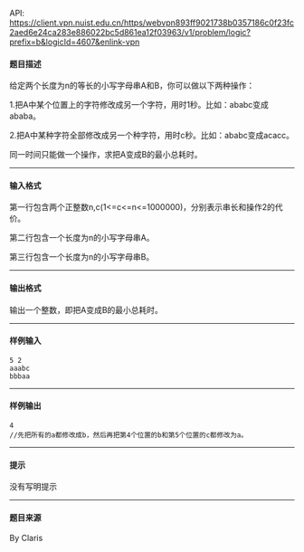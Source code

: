 API: https://client.vpn.nuist.edu.cn/https/webvpn893ff9021738b0357186c0f23fc2aed6e24ca283e886022bc5d861ea12f03963/v1/problem/logic?prefix=b&logicId=4607&enlink-vpn

#### 题目描述

给定两个长度为n的等长的小写字母串A和B，你可以做以下两种操作：

1.把A中某个位置上的字符修改成另一个字符，用时1秒。比如：ababc变成ababa。

2.把A中某种字符全部修改成另一个种字符，用时c秒。比如：ababc变成acacc。

同一时间只能做一个操作，求把A变成B的最小总耗时。

---

#### 输入格式

第一行包含两个正整数n,c(1<=c<=n<=1000000)，分别表示串长和操作2的代价。

第二行包含一个长度为n的小写字母串A。

第三行包含一个长度为n的小写字母串B。

---

#### 输出格式

输出一个整数，即把A变成B的最小总耗时。

---

#### 样例输入
```
5 2
aaabc
bbbaa
```

---

#### 样例输出
```
4
//先把所有的a都修改成b，然后再把第4个位置的b和第5个位置的c都修改为a。
```

---

#### 提示

没有写明提示

---

#### 题目来源

By Claris